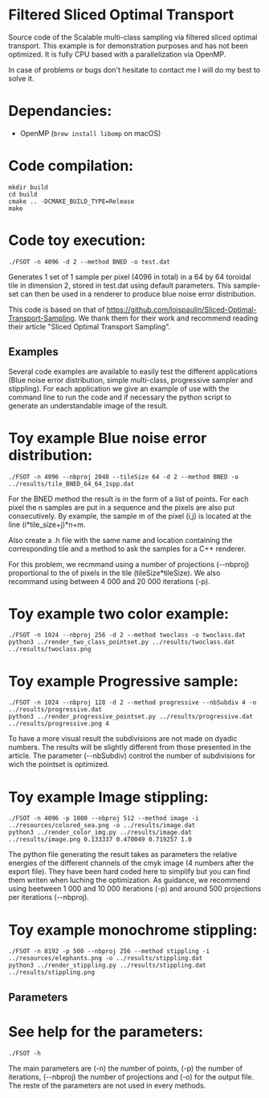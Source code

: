 # Filtered Sliced Optimal Transport

Source code of the Scalable multi-class sampling via filtered sliced optimal transport. This example is for demonstration purposes and has not been optimized. It is fully CPU based with a parallelization via OpenMP.

In case of problems or bugs don't hesitate to contact me I will do my best to solve it.

Dependancies:
=============
 + OpenMP (`brew install libomp` on macOS)

Code compilation:
=================

    mkdir build
    cd build
    cmake .. -DCMAKE_BUILD_TYPE=Release
    make


Code toy execution:
===================

    ./FSOT -n 4096 -d 2 --method BNED -o test.dat

Generates 1 set of 1 sample per pixel (4096 in total) in a 64 by 64 toroidal tile in dimension 2, stored in test.dat using default parameters.
This sample-set can then be used in a renderer to produce blue noise error distribution.

This code is based on that of https://github.com/loispaulin/Sliced-Optimal-Transport-Sampling. We thank them for their work and recommend reading their article "Sliced Optimal Transport Sampling".

## Examples

Several code examples are available to easily test the different applications (Blue noise error distribution, simple multi-class, progressive sampler and stippling). For each application we give an example of use with the command line to run the code and if necessary the python script to generate an understandable image of the result.

Toy example Blue noise error distribution:
===================

    ./FSOT -n 4096 --nbproj 2048 --tileSize 64 -d 2 --method BNED -o ../results/tile_BNED_64_64_1spp.dat

For the BNED method the result is in the form of a list of points. For each pixel the n samples are put in a sequence and the pixels are also put consecutively. By example, the sample m of the pixel (i,j) is located at the line (i*tile_size+j)*n+m.

Also create a .h file with the same name and location containing the corresponding tile and a method to ask the samples for a C++ renderer.

For this problem, we recmmand using a number of projections (--nbproj) proportional to the of pixels in the tile (tileSize*tileSize). We also recommand using between 4 000 and 20 000 iterations (-p).

Toy example two color example:
===================

    ./FSOT -n 1024 --nbproj 256 -d 2 --method twoclass -o twoclass.dat
    python3 ../render_two_class_pointset.py ../results/twoclass.dat ../results/twoclass.png


Toy example Progressive sample:
===================

    ./FSOT -n 1024 --nbproj 128 -d 2 --method progressive --nbSubdiv 4 -o ../results/progressive.dat
    python3 ../render_progressive_pointset.py ../results/progressive.dat ../results/progressive.png 4

To have a more visual result the subdivisions are not made on dyadic numbers. The results will be slightly different from those presented in the article.
The parameter (--nbSubdiv) control the number of subdivisions for wich the pointset is optimized.

Toy example Image stippling:
===================

    ./FSOT -n 4096 -p 1000 --nbproj 512 --method image -i ../resources/colored_sea.png -o ../results/image.dat
    python3 ../render_color_img.py ../results/image.dat ../results/image.png 0.133337 0.470049 0.719257 1.0

The python file generating the result takes as parameters the relative energies of the different channels of the cmyk image (4 numbers after the export file). They have been hard coded here to simplify but you can find them writen when luching the optimization. 
As guidance, we recommend using beetween 1 000 and 10 000 iterations (-p) and around 500 projections per iterations (--nbproj).

Toy example monochrome stippling:
===================

    ./FSOT -n 8192 -p 500 --nbproj 256 --method stippling -i ../resources/elephants.png -o ../results/stippling.dat
    python3 ../render_stippling.py ../results/stippling.dat ../results/stippling.png


## Parameters

See help for the parameters:
===================

    ./FSOT -h

The main parameters are (-n) the number of points, (-p) the number of iterations, (--nbproj) the number of projections and (-o) for the output file. The reste of the parameters are not used in every methods.
